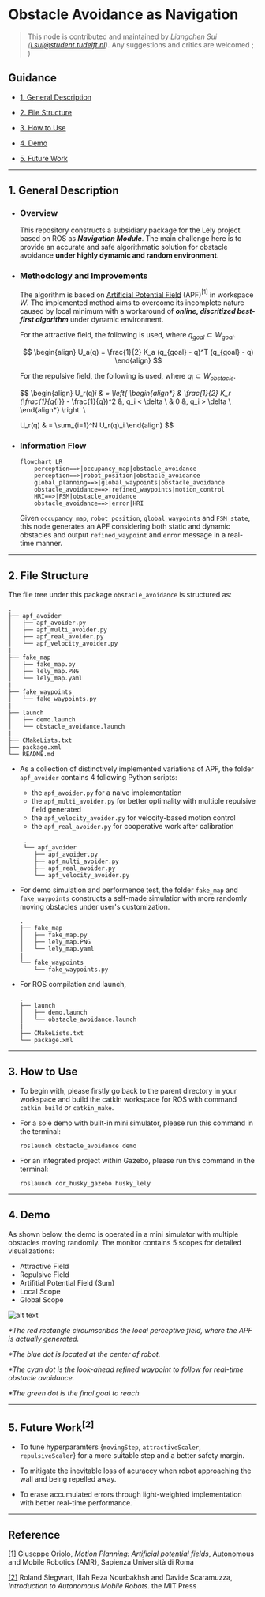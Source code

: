 # Obstacle Avoidance as Navigation

> This node is contributed and maintained by _Liangchen Sui (l.sui@student.tudelft.nl)_. Any suggestions and critics are welcomed ; )


## Guidance

- [1. General Description](#1-general-description)

- [2. File Structure](#2-file-structure)

- [3. How to Use](#3-how-to-use)

- [4. Demo](#4-demo)

- [5. Future Work](#5-future-work)

---
## 1. General Description

- ### Overview

    This repository constructs a subsidiary package for the Lely project based on ROS as **_Navigation Module_**. The main challenge here is to provide an accurate and safe algorithmatic solution for obstacle avoidance **under highly dymamic and random environment**.

- ### Methodology and Improvements
    
    The algorithm is based on [Artificial Potential Field](http://www.diag.uniroma1.it/~oriolo/amr/slides/MotionPlanning3_Slides.pdf "Click to see the reference") (APF)${}^{[1]}$ in workspace $W$. The implemented method aims to overcome its incomplete nature caused by local minimum with a workaround of **_online, discritized best-first algorithm_** under dynamic environment.

    For the attractive field, the following is used, where $q_{goal} \subset W_{goal}$.
    
    $$
    \begin{align}
    U_a(q) = \frac{1}{2} K_a (q_{goal} - q)^T (q_{goal} - q)    
    \end{align}
    $$

    For the repulsive field, the following is used, where $q_i \subset W_{obstacle}$.
    
    $$
    \begin{align}
    U_r(q)_i    & = \left\{
    \begin{align*}
    & \frac{1}{2} K_r (\frac{1}{q_{i}} - \frac{1}{q})^2 &, q_i < \delta \\
    & 0 &, q_i > \delta \\
    \end{align*}
    \right. \\

    U_r(q)      & = \sum_{i=1}^N U_r(q)_i
    \end{align}
    $$
- ### Information Flow

    ```mermaid
    flowchart LR
        perception==>|occupancy_map|obstacle_avoidance
        perception==>|robot_position|obstacle_avoidance
        global_planning==>|global_waypoints|obstacle_avoidance
        obstacle_avoidance==>|refined_waypoints|motion_control
        HRI==>|FSM|obstacle_avoidance
        obstacle_avoidance==>|error|HRI
    ```

    Given `occupancy_map`, `robot_position`, `global_waypoints` and `FSM_state`, this node generates an APF considering both static and dynamic obstacles and output `refined_waypoint` and `error` message in a real-time manner.

---
## 2. File Structure

The file tree under this package `obstacle_avoidance` is structured as:

```
.
├── apf_avoider
│   ├── apf_avoider.py
│   ├── apf_multi_avoider.py
│   ├── apf_real_avoider.py
│   └── apf_velocity_avoider.py
|
├── fake_map
│   ├── fake_map.py
│   ├── lely_map.PNG
│   └── lely_map.yaml
|
├── fake_waypoints
│   └── fake_waypoints.py
|
├── launch
│   ├── demo.launch
│   └── obstacle_avoidance.launch
|
├── CMakeLists.txt
├── package.xml
└── README.md
```

- As a collection of distinctively implemented variations of APF, the folder `apf_avoider` contains 4 following Python scripts:

  - the `apf_avoider.py` for a naive implementation
  - the `apf_multi_avoider.py` for better optimality with multiple repulsive field generated
  - the `apf_velocity_avoider.py` for velocity-based motion control
  - the `apf_real_avoider.py` for cooperative work after calibration

  ```
   .
   └── apf_avoider
      ├── apf_avoider.py
      ├── apf_multi_avoider.py
      ├── apf_real_avoider.py
      └── apf_velocity_avoider.py
  ```

- For demo simulation and performence test, the folder `fake_map` and `fake_waypoints` constructs a self-made simulatior with more  randomly moving obstacles under user's customization.

    ```
    .
    ├── fake_map
    │   ├── fake_map.py
    │   ├── lely_map.PNG
    │   └── lely_map.yaml
    |
    └── fake_waypoints
        └── fake_waypoints.py
    ```

- For ROS compilation and launch, 

    ```
    .
    ├── launch
    │   ├── demo.launch
    │   └── obstacle_avoidance.launch
    |
    ├── CMakeLists.txt
    └── package.xml
    ```

---
## 3. How to Use

- To begin with, please firstly go back to the parent directory in your workspace and build the catkin workspace for ROS with command `catkin build` or `catkin_make`.

- For a sole demo with built-in mini simulator, please run this command in the terminal:
    ```
    roslaunch obstacle_avoidance demo
    ```

- For an integrated project within Gazebo, please run this command in the terminal:
    ```
    roslaunch cor_husky_gazebo husky_lely
    ```

---
## 4. Demo

As shown below, the demo is operated in a mini simulator with multiple obstacles moving randomly. The monitor contains 5 scopes for detailed visualizations:

- Attractive Field
- Repulsive Field
- Artifitial Potential Field (Sum)
- Local Scope
- Global Scope

![alt text](obstacle_avoidance/apf_final_demo.gif)

_*The red rectangle circumscribes the local perceptive field, where the APF is actually generated._

_*The blue dot is located at the center of robot._

_*The cyan dot is the look-ahead refined waypoint to follow for real-time obstacle avoidance._

_*The green dot is the final goal to reach._


---
## 5. Future Work${}^{[2]}$

- To tune hyperparamters {`movingStep`, `attractiveScaler`, `repulsiveScaler`} for a more suitable step and a better safety margin.

- To mitigate the inevitable loss of acuraccy when robot approaching the wall and being repelled away.

- To erase accumulated errors through light-weighted implementation with better real-time performance.

---
## Reference

[[1]](http://www.diag.uniroma1.it/~oriolo/amr/slides/MotionPlanning3_Slides.pdf "Click to see the reference") Giuseppe Oriolo, _Motion Planning: Artificial potential fields_, Autonomous and Mobile Robotics (AMR), Sapienza Università di Roma

[[2]](https://asl.ethz.ch/publications-and-sources/publications.html?batch_name=publications&page=0) Roland Siegwart, Illah Reza Nourbakhsh and Davide Scaramuzza, _Introduction to Autonomous Mobile Robots_. the MIT Press

